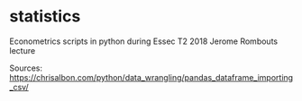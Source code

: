 # statistics
Econometrics scripts in python during Essec T2 2018 Jerome Rombouts lecture

Sources:
https://chrisalbon.com/python/data_wrangling/pandas_dataframe_importing_csv/
